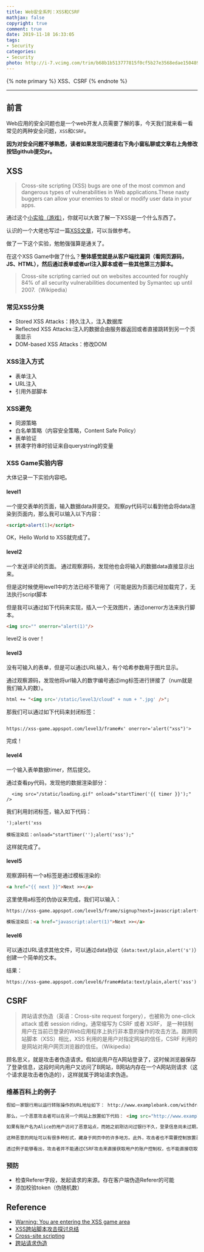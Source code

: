 ```yaml
---
title: Web安全系列：XSS和CSRF
mathjax: false
copyright: true
comment: true
date: 2019-11-18 16:33:05
tags:
- Security
categories:
- Security
photo: http://i-7.vcimg.com/trim/b68b1b513777815f0cf5b27e3568edae150489/trim.jpg
---
```


{% note primary %}
XSS、CSRF
{% endnote %}

<!-- more -->

---


## 前言

Web应用的安全问题也是一个web开发人员需要了解的事，今天我们就来看一看常见的两种安全问题，`XSS`和`CSRF`。

**因为对安全问题不够熟悉，读者如果发现问题请右下角小窗私聊或文章右上角修改按钮github提交pr。**

## XSS
> Cross-site scripting (XSS) bugs are one of the most common and dangerous types of vulnerabilities in Web applications.These nasty buggers can allow your enemies to steal or modify user data in your apps.


通过这个[小实验（游戏）](https://xss-game.appspot.com/)，你就可以大致了解一下XSS是一个什么东西了。

认识的一个大佬也写过一篇[XSS文章](https://orzbox.github.io/our-tech/#/articles/XSS-Explain-1)，可以当做参考。

做了一下这个实验，勉勉强强算是通关了。

在这个XSS Game中做了什么？**整体感觉就是从客户端找漏洞（看网页源码，JS、HTML），然后通过表单或者url注入脚本或者一些其他第三方脚本。**

> Cross-site scripting carried out on websites accounted for roughly 84% of all security vulnerabilities documented by Symantec up until 2007.（Wikipedia）



### 常见XSS分类

- Stored XSS Attacks：持久注入，注入数据库
- Reflected XSS Attacks:注入的数据会由服务器返回或者直接跳转到另一个页面显示
- DOM-based XSS Attacks：修改DOM

### XSS注入方式

- 表单注入
- URL注入
- 引用外部脚本

### XSS避免

- 同源策略
- 白名单策略（内容安全策略，Content Safe Policy）
- 表单验证
- 拼凑字符串时验证来自querystring的变量

### XSS Game实验内容

大体记录一下实验内容吧。

#### level1

一个提交表单的页面，输入数据data并提交。
观察py代码可以看到他会将data渲染到页面内，那么我可以输入以下内容：

```html
<script>alert(1)</script>
```

OK，Hello World to XSS就完成了。


#### level2

一个发送评论的页面。
通过观察源码，发现他也会将输入的数据data直接显示出来。

但是这时候使用level1中的方法已经不管用了（可能是因为页面已经加载完了，无法执行script脚本

但是我可以通过如下代码来实现，插入一个无效图片，通过onerror方法来执行脚本。


```html
<img src="" onerror="alert(1)"/>
```

level2 is over！

#### level3

没有可输入的表单，但是可以通过URL输入，有个哈希参数用于图片显示。

通过观察源码，发现他将url输入的数字编号通过img标签进行拼接了（num就是我们输入的数）。

```html
html += "<img src='/static/level3/cloud" + num + ".jpg' />";
```

那我们可以通过如下代码来封闭标签：

```html

https://xss-game.appspot.com/level3/frame#x' onerror='alert("xss")'>

```

完成！

#### level4

一个输入表单数据timer，然后提交。

通过查看py代码，发现他的数据渲染部分：

```text
  <img src="/static/loading.gif" onload="startTimer('{{ timer }}');" />

```

我们利用封闭标签，输入如下代码：

```text
');alert('xss

模板渲染后：onload="startTimer('');alert('xss');"
```
这样就完成了。


#### level5

观察源码有一个a标签是通过模板渲染的:

```html
<a href="{{ next }}">Next >></a>
```

这里使用a标签的伪协议来完成，我们可以输入：

```html
https://xss-game.appspot.com/level5/frame/signup?next=javascript:alert(1)

模板渲染后：<a href="javascript:alert(1)">Next >></a>
```

#### level6

可以通过URL请求其他文件，可以通过data协议（`data:text/plain,alert('s')`）创建一个简单的文本。



结果：

``` html
https://xss-game.appspot.com/level6/frame#data:text/plain,alert('xss')
```

## CSRF

> 跨站请求伪造（英语：Cross-site request forgery），也被称为 one-click attack 或者 session riding，通常缩写为 CSRF 或者 XSRF， 是一种挟制用户在当前已登录的Web应用程序上执行非本意的操作的攻击方法。跟跨网站脚本（XSS）相比，XSS 利用的是用户对指定网站的信任，CSRF 利用的是网站对用户网页浏览器的信任。（Wikipedia）

顾名思义，就是攻击者伪造请求。假如说用户在A网站登录了，这时候浏览器保存了登录信息，这段时间内用户又访问了B网站，B网站内存在一个A网站则请求（这个请求是攻击者伪造的），这样就属于跨站请求伪造。

### 维基百科上的例子

```html
假如一家银行用以运行转账操作的URL地址如下： http://www.examplebank.com/withdraw?account=AccoutName&amount=1000&for=PayeeName

那么，一个恶意攻击者可以在另一个网站上放置如下代码： <img src="http://www.examplebank.com/withdraw?account=Alice&amount=1000&for=Badman">

如果有账户名为Alice的用户访问了恶意站点，而她之前刚访问过银行不久，登录信息尚未过期，那么她就会损失1000资金。

这种恶意的网址可以有很多种形式，藏身于网页中的许多地方。此外，攻击者也不需要控制放置恶意网址的网站。例如他可以将这种地址藏在论坛，博客等任何用户生成内容的网站中。这意味着如果服务端没有合适的防御措施的话，用户即使访问熟悉的可信网站也有受攻击的危险。

透过例子能够看出，攻击者并不能通过CSRF攻击来直接获取用户的账户控制权，也不能直接窃取用户的任何信息。他们能做到的，是欺骗用户浏览器，让其以用户的名义运行操作。
```

### 预防

- 检查Referer字段，发起请求的来源。存在客户端伪造Referer的可能
- 添加校验token（伪随机数）

## Reference

- [Warning: You are entering the XSS game area](https://xss-game.appspot.com/)
- [XSS跨站脚本攻击探讨总结](https://orzbox.github.io/our-tech/#/articles/XSS-Explain-1)
- [Cross-site scripting](https://en.wikipedia.org/wiki/Cross-site_scripting)
- [跨站请求伪造](https://zh.wikipedia.org/wiki/%E8%B7%A8%E7%AB%99%E8%AF%B7%E6%B1%82%E4%BC%AA%E9%80%A0)
